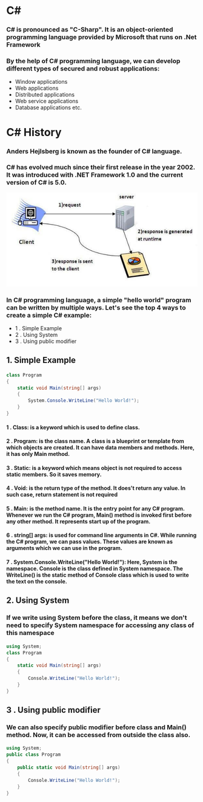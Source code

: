 # C# 
### C# is pronounced as "C-Sharp". It is an object-oriented programming language provided by Microsoft that runs on .Net Framework
### By the help of C# programming language, we can develop different types of secured and robust applications:
- Window applications
- Web applications
- Distributed applications
- Web service applications
- Database applications etc.
# C# History
### Anders Hejlsberg is known as the founder of C# language.
### C# has evolved much since their first release in the year 2002. It was introduced with .NET Framework 1.0 and the current version of C# is 5.0.
![Alt text](image.png)

### In C# programming language, a simple "hello world" program can be written by multiple ways. Let's see the top 4 ways to create a simple C# example:
- 1 . Simple Example
- 2 . Using System
- 3 . Using public modifier

## 1. Simple Example
```c#
class Program  
{  
    static void Main(string[] args)  
    {  
        System.Console.WriteLine("Hello World!");  
    }  
}  
```
#### 1 . Class: is a keyword which is used to define class.
#### 2 . Program: is the class name. A class is a blueprint or template from which objects are created. It can have data members and methods. Here, it has only Main method.
#### 3 . Static: is a keyword which means object is not required to access static members. So it saves memory.
#### 4 . Void: is the return type of the method. It does't return any value. In such case, return statement is not required    
#### 5 . Main: is the method name. It is the entry point for any C# program. Whenever we run the C# program, Main() method is invoked first before any other method. It represents start up of the program.
#### 6 . string[] args: is used for command line arguments in C#. While running the C# program, we can pass values. These values are known as arguments which we can use in the program.
#### 7 . System.Console.WriteLine("Hello World!"): Here, System is the namespace. Console is the class defined in System namespace. The WriteLine() is the static method of Console class which is used to write the text on the console.

## 2. Using System
### If we write using System before the class, it means we don't need to specify System namespace for accessing any class of this namespace

```c#
using System;  
class Program  
{  
    static void Main(string[] args)  
    {  
        Console.WriteLine("Hello World!");  
    }  
} 
``` 
## 3 . Using public modifier
### We can also specify public modifier before class and Main() method. Now, it can be accessed from outside the class also.
```c#
using System;  
public class Program  
{  
    public static void Main(string[] args)  
    {  
        Console.WriteLine("Hello World!");  
    }  
}  
```